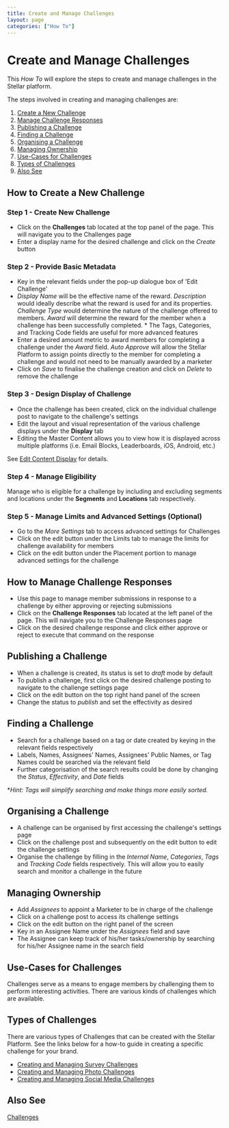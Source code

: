 ```yaml
---
title: Create and Manage Challenges
layout: page
categories: ["How To"]
---
```

# Create and Manage Challenges

This *How To* will explore the steps to create and manage challenges in the Stellar platform. 

The steps involved in creating and managing challenges are:

1. [Create a New Challenge](#newchallenge)
2. [Manage Challenge Responses](#response)
3. [Publishing a Challenge](#publish)
4. [Finding a Challenge](#find)
5. [Organising a Challenge](#organise)
6. [Managing Ownership](#owner)
7. [Use-Cases for Challenges](#use)
8. [Types of Challenges](#type)
9. [Also See](#also)

## <a name="newchallenge"></a>How to Create a New Challenge
### Step 1 - Create New Challenge
* Click on the **Challenges** tab located at the top panel of the page. This will navigate you to the Challenges page
* Enter a display name for the desired challenge and click on the *Create* button

### Step 2 - Provide Basic Metadata
* Key in the relevant fields under the pop-up dialogue box of 'Edit Challenge'
* *Display Name* will be the effective name of the reward. *Description* would ideally describe what the reward is used for and its properties. *Challenge Type* would determine the nature of the challenge offered to members. *Award* will determine the reward for the member when a challenge has been successfully completed. * The Tags, Categories, and Tracking Code fields are useful for more advanced features
* Enter a desired amount metric to award members for completing a challenge under the *Award* field. *Auto Approve* will allow the Stellar Platform to assign points directly to the member for completing a challenge and would not need to be manually awarded by a marketer
* Click on *Save* to finalise the challenge creation and click on *Delete* to remove the challenge

### Step 3 - Design Display of Challenge
* Once the challenge has been created, click on the individual challenge post to navigate to the challenge's settings
* Edit the layout and visual representation of the various challenge displays under the **Display** tab
* Editing the Master Content allows you to view how it is displayed across multiple platforms (i.e. Email Blocks, Leaderboards, iOS, Android, etc.)

See [Edit Content Display](./../using_content_editor) for details.

### Step 4 - Manage Eligibility
Manage who is eligible for a challenge by including and excluding segments and locations under the **Segments** and **Locations** tab respectively.

### Step 5 - Manage Limits and Advanced Settings (Optional)
* Go to the *More Settings* tab to access advanced settings for Challenges 
* Click on the edit button under the Limits tab to manage the limits for challenge availability for members
* Click on the edit button under the Placement portion to manage advanced settings for the challenge


## <a name="response"></a>How to Manage Challenge Responses 
* Use this page to manage member submissions in response to a challenge by either approving or rejecting submissions
* Click on the **Challenge Responses** tab located at the left panel of the page. This will navigate you to the Challenge Responses page
* Click on the desired challenge response and click either approve or reject to execute that command on the response


## <a name="publish"></a>Publishing a Challenge
* When a challenge is created, its status is set to *draft* mode by default
* To publish a challenge, first click on the desired challenge posting to navigate to the challenge settings page
* Click on the edit button on the top right hand panel of the screen
* Change the status to *publish* and set the effectivity as desired


## <a name="find"></a>Finding a Challenge
* Search for a challenge based on a tag or date created by keying in the relevant fields respectively
* Labels, Names, Assignees' Names, Assignees' Public Names, or Tag Names could be searched via the relevant field
* Further categorisation of the search results could be done by changing the *Status*, *Effectivity*, and *Date* fields 

**Hint: Tags will simplify searching and make things more easily sorted.*

## <a name="organise"></a>Organising a Challenge
* A challenge can be organised by first accessing the challenge's settings page
* Click on the challenge post and subsequently on the edit button to edit the challenge settings
* Organise the challenge by filling in the *Internal Name*, *Categories*, *Tags* and *Tracking Code* fields respectively. This will allow you to easily search and monitor a challenge in the future


## <a name="owner"></a>Managing Ownership
* Add *Assignees* to appoint a Marketer to be in charge of the challenge
* Click on a challenge post to access its challenge settings
* Click on the edit button on the right panel of the screen 
* Key in an Assignee Name under the *Assignees* field and save
* The Assignee can keep track of his/her tasks/ownership by searching for his/her Assignee name in the search field


## <a name="use"></a>Use-Cases for Challenges
Challenges serve as a means to engage members by challenging them to perform interesting activities. There are various kinds of challenges which are available. 

## <a name="type"></a>Types of Challenges
There are various types of Challenges that can be created with the Stellar Platform. See the links below for a how-to guide in creating a specific challenge for your brand.

* [Creating and Managing Survey Challenges](./../survey_challenge)
* [Creating and Managing Photo Challenges](./../photo_challenge)
* [Creating and Managing Social Media Challenges](./../socialmedia_challenge)


## <a name="also"></a>Also See
[Challenges](./../../concepts/challenges)
